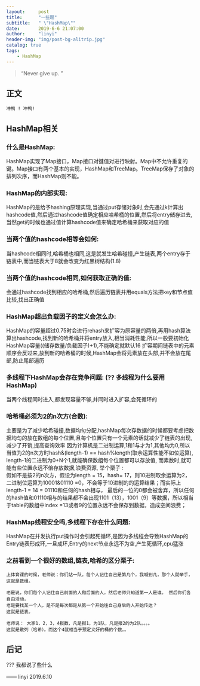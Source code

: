 ```yaml
---
layout:     post
title:      "一些题"
subtitle:   " \"HashMap\""
date:       2019-6-6 21:07:00
author:     "linyi"
header-img: "img/post-bg-alitrip.jpg"
catalog: true
tags:
    - HashMap
---
```


> “Never give up. ”



## 正文
    冲鸭 ! 冲鸭!

 
## HashMap相关
 
### 什么是HashMap: <br> 
 
 HashMap实现了Map接口，Map接口对键值对进行映射。Map中不允许重复的键。Map接口有两个基本的实现，HashMap和TreeMap。TreeMap保存了对象的排列次序，而HashMap则不能。
 
### HashMap的内部实现: <br> 
 
 HashMap的是给予hashing原理实现,当通过put存储对象时,会先通过k计算出hashcode值,然后通过hashcode值确定相应哈希桶的位置,然后将entry储存进去,当然get的时候也通过值计算hashcode值来确定哈希桶来获取对应的值 
 
### 当两个值的hashcode相等会如何: <br>
 
 当hashcode相同时,哈希桶也相同,这是就发生哈希碰撞,产生链表,两个entry存于链表中,而当链表大于8就会改变为红黑树结构(1.8)
     
### 当两个值的hashcode相同,如何获取正确的值: <br>
 
 会通过hashcode找到相应的哈希桶,然后遍历链表并用equals方法把key和节点值比较,找出正确值
 
### HashMap超出负载因子的定义会怎么办: <br> 
 
 HashMap的容量超过0.75时会进行rehash来扩容为原容量的两倍,再用hash算法算出hashcode,找到新的哈希桶并将entry放入,相当消耗性能,所以一般要初始化HashMap容量((储存数量/负载因子)+1),不能确定就默认16
 扩容期间链表中的元素顺序会反过来,放到新的哈希桶的时候,HashMap会将元素放在头部,并不会放在尾部,防止尾部遍历
 
### 多线程下HashMap会存在竞争问题: (?? 多线程为什么要用HashMap)<br> 
 
 当两个线程同时进入,都发现容量不够,并同时进入扩容,会死循环的
 
### 哈希桶必须为2的n次方(合数): <br> 
 
 主要是为了减少哈希碰撞,数据均匀分配,hashMap每次存数据的时候都要考虑把数据均匀的放在数组的每个位置,且每个位置只有一个元素的话就减少了链表的出现,减少了开销,提高查询效率
 因为计算机是二进制运算,1和1与才为1,其他均为0,所以当值为2的n次方时hash&(length-1) == hash%length(取余运算性能不如位运算), length-1的二进制为0+N个1,就能确保数组每个位置都可以存放值,
 而素数时,就可能有些位置永远不倍存放数据,浪费资源,
 举个栗子 : <br>
 假如不是按2的n次方，假设为length = 15，hash= 17，则10进制取余运算为2，二进制位运算为10001&01110 =0，不会等于10进制的的运算结果；而实际上length-1 = 14 = 01110和任何的hash相与，
 最后的一位的0都会被舍弃，所以任何的hash值和01110相与的结果都不会出现1101（13），1001（9）等数据，所以相当于table的数组中index =13或者9的位置永远不会保存到数据，造成空间浪费；
 
### HashMap线程安全吗,多线程下存在什么问题: <br> 
 
 HashMap在并发执行put操作时会引起死循环,是因为多线程会导致HashMap的Entry链表形成环,一旦成环,Entry的next节点永远不为空,产生死循环,cpu猛涨
 
### 之前看到一个很好的数组,链表,哈希的区分栗子: <br>
 
    上体育课的时候，老师说：你们站一队，每个人记住自己是第几个，我喊到几，那个人就举手，这就是数组。
      
    老是说，你们每个人记住自己前面的人和后面的人，然后老师只知道第一人是谁。 然后你们各自由活动，
    老是要找某一个人，是不是每次都是从第一个开始往自己身后的人开始传达？
    这就是链表。
      
    老师说： 大家1，2，3，4报数，凡是报1，为1队，凡是报2的为2队。。。。  
    这就是散列（哈希）。而这个4就相当于预定义好的桶的个数。。

 

## 后记

??? 我都说了些什么

—— linyi 2019.6.10


